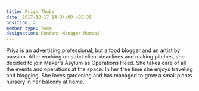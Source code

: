 ```yaml
---
title: Priya Thube
date: 2017-10-17 14:34:00 +05:30
position: 2
member type: Team
designation: Content Manager Mumbai
---
```


Priya is an advertising professional, but a food blogger and an artist by passion. After working on strict client deadlines and making pitches, she decided to join Maker’s Asylum as Operations Head. She takes care of all the events and operations at the space. In her free time she enjoys traveling and blogging. She loves gardening and has managed to grow a small plants nursery in her balcony at home.
